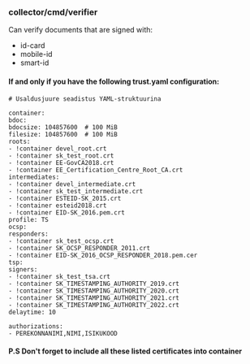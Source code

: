 ### collector/cmd/verifier

Can verify documents that are signed with:

- id-card
- mobile-id
- smart-id

#### If and only if you have the following trust.yaml configuration:
```
# Usaldusjuure seadistus YAML-struktuurina

container:
bdoc:
bdocsize: 104857600  # 100 MiB
filesize: 104857600  # 100 MiB
roots:
- !container devel_root.crt
- !container sk_test_root.crt
- !container EE-GovCA2018.crt
- !container EE_Certification_Centre_Root_CA.crt
intermediates:
- !container devel_intermediate.crt
- !container sk_test_intermediate.crt
- !container ESTEID-SK_2015.crt
- !container esteid2018.crt
- !container EID-SK_2016.pem.crt
profile: TS
ocsp:
responders:
- !container sk_test_ocsp.crt
- !container SK_OCSP_RESPONDER_2011.crt
- !container EID-SK_2016_OCSP_RESPONDER_2018.pem.cer
tsp:
signers:
- !container sk_test_tsa.crt
- !container SK_TIMESTAMPING_AUTHORITY_2019.crt
- !container SK_TIMESTAMPING_AUTHORITY_2020.crt
- !container SK_TIMESTAMPING_AUTHORITY_2021.crt
- !container SK_TIMESTAMPING_AUTHORITY_2022.crt
delaytime: 10

authorizations:
- PEREKONNANIMI,NIMI,ISIKUKOOD
```

#### P.S Don't forget to include all these listed certificates into container
